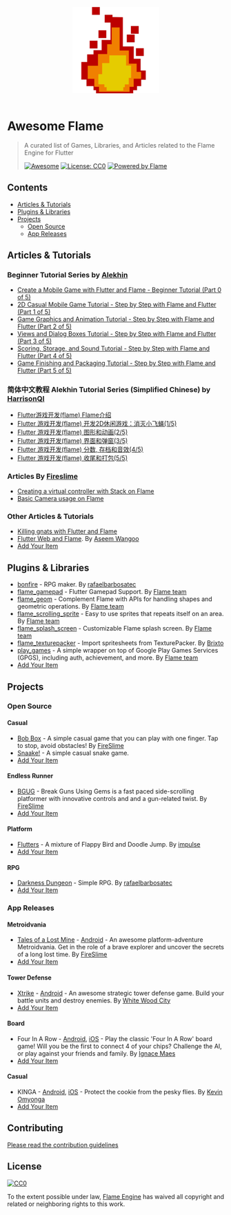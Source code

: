 <div align="center">
	<div>
		<img width="200" src="media/logo.png" alt="Awesome Flame">
	</div>
	<br>
</div>

# Awesome Flame

> A curated list of Games, Libraries, and Articles related to the Flame Engine for Flutter
>
> [![Awesome](https://awesome.re/badge-flat.svg)](https://awesome.re) [![License: CC0](https://img.shields.io/badge/license-CC0-lightgray?style=flat-square)](http://creativecommons.org/publicdomain/zero/1.0) [![Powered by Flame](https://img.shields.io/badge/Powered%20by-%F0%9F%94%A5-orange.svg?style=flat-square)](https://flame-engine.org)<br>

## Contents

- [Articles & Tutorials](#articles--tutorials)
- [Plugins & Libraries](#plugins--libraries)
- [Projects](#projects)
  - [Open Source](#open-source)
  - [App Releases](#app-releases)

## Articles & Tutorials

### Beginner Tutorial Series by [Alekhin](https://github.com/japalekhin)

- [Create a Mobile Game with Flutter and Flame - Beginner Tutorial (Part 0 of 5)](https://jap.alekhin.io/create-mobile-game-flutter-flame-beginner-tutorial)
- [2D Casual Mobile Game Tutorial - Step by Step with Flame and Flutter (Part 1 of 5)](https://jap.alekhin.io/2d-casual-mobile-game-tutorial-flame-flutter-part-1)
- [Game Graphics and Animation Tutorial - Step by Step with Flame and Flutter (Part 2 of 5)](https://jap.alekhin.io/game-graphics-and-animation-tutorial-flame-flutter-part-2)
- [Views and Dialog Boxes Tutorial - Step by Step with Flame and Flutter (Part 3 of 5)](https://jap.alekhin.io/views-dialog-boxes-tutorial-flame-flutter-part-3)
- [Scoring, Storage, and Sound Tutorial - Step by Step with Flame and Flutter (Part 4 of 5)](https://jap.alekhin.io/scoring-storage-sound-tutorial-flame-flutter-part-4)
- [Game Finishing and Packaging Tutorial - Step by Step with Flame and Flutter (Part 5 of 5)](https://jap.alekhin.io/game-finishing-packaging-tutorial-flame-flutter-part-5)

### 简体中文教程 Alekhin Tutorial Series (Simplified Chinese) by [HarrisonQI](https://github.com/HarrisonQi) 
- [Flutter游戏开发(flame) Flame介绍](https://www.bugcatt.com/archives/279)
- [Flutter 游戏开发(flame) 开发2D休闲游戏：消灭小飞蝇(1/5)](https://www.bugcatt.com/archives/292)
- [Flutter 游戏开发(flame) 图形和动画(2/5)](https://www.bugcatt.com/archives/560)
- [Flutter 游戏开发(flame) 界面和弹窗(3/5)](https://www.bugcatt.com/archives/562)
- [Flutter 游戏开发(flame) 分数, 存档和音效(4/5)](https://www.bugcatt.com/archives/564)
- [Flutter 游戏开发(flame) 收尾和打包(5/5)](https://www.bugcatt.com/archives/731)

### Articles By [Fireslime](https://fireslime.xyz/)
- [Creating a virtual controller with Stack on Flame](https://fireslime.xyz/articles/20190902_Flame_Virtual_Controller_With_Stack.html)
- [Basic Camera usage on Flame](https://fireslime.xyz/articles/20190911_Basic_Camera_Usage_In_Flame.html)

### Other Articles & Tutorials

- [Killing gnats with Flutter and Flame](https://medium.com/flutter-community/killing-gnats-with-flutter-and-flame-77fa9224ccaa)
- [Flutter Web and Flame](https://github.com/AseemWangoo/experiments_with_web). By [Aseem Wangoo](https://flatteredwithflutter.com/how-to-create-game-in-flutter-web-using-flame/)
- [Add Your Item](https://github.com/flame-engine/awesome-flame/pulls)

## Plugins & Libraries

- [bonfire](https://github.com/RafaelBarbosatec/bonfire) - RPG maker. By [rafaelbarbosatec](https://github.com/RafaelBarbosatec)
- [flame_gamepad](https://github.com/flame-engine/flame_gamepad) - Flutter Gamepad Support. By [Flame team](https://github.com/flame-engine)
- [flame_geom](https://github.com/flame-engine/flame_geom) - Complement Flame with APIs for handling shapes and geometric operations. By [Flame team](https://github.com/flame-engine)
- [flame_scrolling_sprite](https://github.com/flame-engine/flame_scrolling_sprite) - Easy to use sprites that repeats itself on an area. By [Flame team](https://github.com/flame-engine)
- [flame_splash_screen](https://github.com/flame-engine/flame_splash_screen) - Customizable Flame splash screen. By [Flame team](https://github.com/flame-engine)
- [flame_texturepacker](https://pub.dev/packages/flame_texturepacker) - Import spritesheets from TexturePacker. By [Brixto](https://github.com/Brixto/flame_texturepacker)
- [play_games](https://github.com/flame-engine/play_games) - A simple wrapper on top of Google Play Games Services (GPGS), including auth, achievement, and more. By [Flame team](https://github.com/flame-engine)
- [Add Your Item](https://github.com/flame-engine/awesome-flame/pulls)

## Projects

### Open Source

#### Casual

- [Bob Box](https://github.com/fireslime/bounce_box) - A simple casual game that you can play with one finger. Tap to stop, avoid obstacles! By [FireSlime](https://fireslime.xyz)
- [Snaake!](https://github.com/lucasnlm/snaake-flutter) - A simple casual snake game.
- [Add Your Item](https://github.com/flame-engine/awesome-flame/pulls)

#### Endless Runner

- [BGUG](https://github.com/fireslime/bgug) - Break Guns Using Gems is a fast paced side-scrolling platformer with innovative controls and and a gun-related twist. By [FireSlime](https://fireslime.xyz)
- [Add Your Item](https://github.com/flame-engine/awesome-flame/pulls)

#### Platform

- [Flutters](https://github.com/impulse/flutters) - A mixture of Flappy Bird and Doodle Jump. By [impulse](https://github.com/impulse)
- [Add Your Item](https://github.com/flame-engine/awesome-flame/pulls)

#### RPG

- [Darkness Dungeon](https://github.com/RafaelBarbosatec/darkness_dungeon) - Simple RPG. By [rafaelbarbosatec](http://rafaelbarbosatec.github.io/)
- [Add Your Item](https://github.com/flame-engine/awesome-flame/pulls)

### App Releases

#### Metroidvania

- [Tales of a Lost Mine](https://fireslime.xyz/games/tales.html) - [Android](https://play.google.com/store/apps/details?id=xyz.fireslime.tales&pcampaignid=MKT-Other-global-all-co-prtnr-py-PartBadge-Mar2515-1) - An awesome platform-adventure Metroidvania. Get in the role of a brave explorer and uncover the secrets of a long lost time. By [FireSlime](https://fireslime.xyz)
- [Add Your Item](https://github.com/flame-engine/awesome-flame/pulls)

#### Tower Defense

- [Xtrike](http://www.xtrike.online/) - [Android](https://play.google.com/store/apps/details?id=online.xtrike.xtrike) - An awesome strategic tower defense game. Build your battle units and destroy enemies. By [White Wood City](http://www.xtrike.online/)
- [Add Your Item](https://github.com/flame-engine/awesome-flame/pulls)

#### Board

- Four In A Row - [Android](https://play.google.com/store/apps/details?id=com.ignacemaes.fourinarow), [iOS](https://apps.apple.com/us/app/four-in-a-row-classic/id1495540053) - Play the classic 'Four In A Row' board game! Will you be the first to connect 4 of your chips? Challenge the AI, or play against your friends and family. By [Ignace Maes](https://ignacemaes.com/)
- [Add Your Item](https://github.com/flame-engine/awesome-flame/pulls)

#### Casual

- KINGA - [Android](https://play.google.com/store/apps/details?id=com.knoeyes.games.kinga), [iOS](https://apps.apple.com/us/app/kinga/id1506422810) - Protect the cookie from the pesky flies. By [Kevin Omyonga](https://kevinomyonga.com)
- [Add Your Item](https://github.com/flame-engine/awesome-flame/pulls)

## Contributing

[Please read the contribution guidelines](https://github.com/flame-engine/awesome-flame/blob/master/contributing.md)

## License

[![CC0](http://mirrors.creativecommons.org/presskit/buttons/88x31/svg/cc-zero.svg)](http://creativecommons.org/publicdomain/zero/1.0)

To the extent possible under law, [Flame Engine](https://flame-engine.org/) has waived all copyright and related or neighboring rights to this work.
